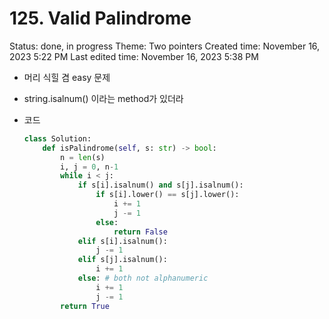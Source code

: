 # 125. Valid Palindrome

Status: done, in progress
Theme: Two pointers
Created time: November 16, 2023 5:22 PM
Last edited time: November 16, 2023 5:38 PM

- 머리 식힐 겸 easy 문제
- string.isalnum() 이라는 method가 있더라
- 코드
    
    ```python
    class Solution:
        def isPalindrome(self, s: str) -> bool:
            n = len(s)
            i, j = 0, n-1
            while i < j:
                if s[i].isalnum() and s[j].isalnum():
                    if s[i].lower() == s[j].lower(): 
                        i += 1 
                        j -= 1 
                    else:
                        return False
                elif s[i].isalnum():
                    j -= 1 
                elif s[j].isalnum():
                    i += 1
                else: # both not alphanumeric
                    i += 1
                    j -= 1
            return True
    ```